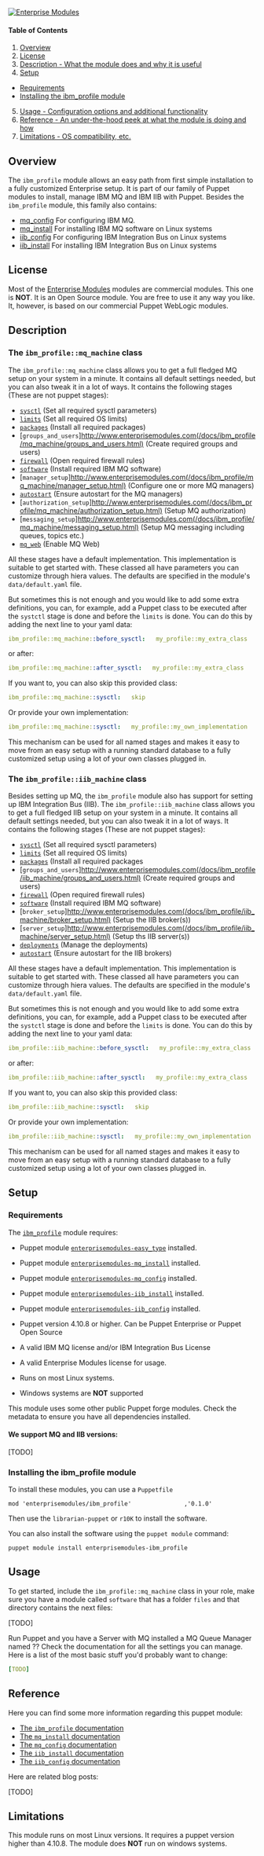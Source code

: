 
[![Enterprise Modules](https://raw.githubusercontent.com/enterprisemodules/public_images/master/banner1.jpg)](https://www.enterprisemodules.com)

#### Table of Contents

1. [Overview](#overview)
2. [License](#license)
3. [Description - What the module does and why it is useful](#description)
4. [Setup](#setup)
  * [Requirements](#requirements)
  * [Installing the ibm_profile module](#installing-the-ibm_profile-module)
5. [Usage - Configuration options and additional functionality](#usage)
6. [Reference - An under-the-hood peek at what the module is doing and how](#reference)
7. [Limitations - OS compatibility, etc.](#limitations)

## Overview

The `ibm_profile` module allows an easy path from first simple installation to a fully customized Enterprise setup. It is part of our family of Puppet modules to install, manage IBM MQ and IBM IIB with Puppet. Besides the `ibm_profile` module, this family also contains:

- [mq_config](https://www.enterprisemodules.com/shop/products/puppet-mq_config-module) For configuring IBM MQ.
- [mq_install](https://www.enterprisemodules.com/shop/products/puppet-mq_install-module) For installing IBM MQ software on Linux systems
- [iib_config](https://www.enterprisemodules.com/shop/products/puppet-iib_config-module) For configuring IBM Integration Bus on Linux systems
- [iib_install](https://www.enterprisemodules.com/shop/products/puppet-iib_install-module) For installing IBM Integration Bus on Linux systems

## License

Most of the [Enterprise Modules](https://www.enterprisemodules.com) modules are commercial modules. This one is **NOT**. It is an Open Source module. You are free to use it any way you like. It, however, is based on our commercial Puppet WebLogic modules.

## Description

### The `ibm_profile::mq_machine` class

The `ibm_profile::mq_machine` class allows you to get a full fledged MQ setup on your system in a minute. It contains all default settings needed, but you can also tweak it in a lot of ways. It contains the following stages (These are not puppet stages):

- [`sysctl`](http://www.enterprisemodules.com/docs/ibm_profile/mq_machine/sysctl.html)       (Set all required sysctl parameters)
- [`limits`](http://www.enterprisemodules.com/docs/ibm_profile/mq_machine/limits.html)        (Set all required OS limits)
- [`packages`](http://www.enterprisemodules.com/docs/ibm_profile/mq_machine/packages.html)    (Install all required packages)
- [`groups_and_users`]http://www.enterprisemodules.com(/docs/ibm_profile/mq_machine/groups_and_users.html) (Create required groups and users)
- [`firewall`](http://www.enterprisemodules.com/docs/ibm_profile/mq_machine/firewall.html)      (Open required firewall rules)
- [`software`](http://www.enterprisemodules.com/docs/ibm_profile/mq_machine/software.html)      (Install required IBM MQ software)
- [`manager_setup`]http://www.enterprisemodules.com(/docs/ibm_profile/mq_machine/manager_setup.html) (Configure one or more MQ managers)
- [`autostart`](http://www.enterprisemodules.com/docs/ibm_profile/mq_machine/autostart.html)  (Ensure autostart for the MQ managers)
- [`authorization_setup`]http://www.enterprisemodules.com(/docs/ibm_profile/mq_machine/authorization_setup.html) (Setup MQ authorization)
- [`messaging_setup`]http://www.enterprisemodules.com(/docs/ibm_profile/mq_machine/messaging_setup.html) (Setup MQ messaging including queues, topics etc.)
- [`mq_web`](http://www.enterprisemodules.com/docs/ibm_profile/mq_machine/mq_web.html) (Enable MQ Web)

All these stages have a default implementation. This implementation is suitable to get started with. These classed all have parameters you can customize through hiera values. The defaults are specified in the module's `data/default.yaml` file. 

But sometimes this is not enough and you would like to add some extra definitions, you can, for example, add a Puppet class to be executed after the `systctl` stage is done and before the `limits` is done. You can do this by adding the next line to your yaml data:

```yaml
ibm_profile::mq_machine::before_sysctl:   my_profile::my_extra_class
```
or after:

```yaml
ibm_profile::mq_machine::after_sysctl:   my_profile::my_extra_class
```

If you want to, you can also skip this provided class:

```yaml
ibm_profile::mq_machine::sysctl:   skip
```

Or provide your own implementation:

```yaml
ibm_profile::mq_machine::sysctl:   my_profile::my_own_implementation
```

This mechanism can be used for all named stages and makes it easy to move from an easy setup with a running standard database to a fully customized setup using a lot of your own classes plugged in.


### The `ibm_profile::iib_machine` class

Besides setting up MQ, the `ibm_profile` module also has support for setting up IBM Integration Bus (IIB). The `ibm_profile::iib_machine` class allows you to get a full fledged IIB setup on your system in a minute. It contains all default settings needed, but you can also tweak it in a lot of ways. It contains the following stages (These are not puppet stages):

- [`sysctl`](http://www.enterprisemodules.com/docs/ibm_profile/iib_machine/sysctl.html)                   (Set all required sysctl parameters)
- [`limits`](http://www.enterprisemodules.com/docs/ibm_profile/iib_machine/limits.html)                   (Set all required OS limits)
- [`packages`](http://www.enterprisemodules.com/docs/ibm_profile/iib_machine/packages.html)               (Install all required packages
- [`groups_and_users`]http://www.enterprisemodules.com(/docs/ibm_profile/iib_machine/groups_and_users.html) (Create required groups and users)
- [`firewall`](http://www.enterprisemodules.com/docs/ibm_profile/iib_machine/firewall.html)                 (Open required firewall rules)
- [`software`](http://www.enterprisemodules.com/docs/ibm_profile/iib_machine/software.html)                 (Install required IBM MQ software)
- [`broker_setup`]http://www.enterprisemodules.com(/docs/ibm_profile/iib_machine/broker_setup.html)         (Setup the IIB broker(s))
- [`server_setup`]http://www.enterprisemodules.com(/docs/ibm_profile/iib_machine/server_setup.html)         (Setup ths IIB server(s))
- [`deployments`](http://www.enterprisemodules.com/docs/ibm_profile/iib_machine/deployments.html)           (Manage the deployments)
- [`autostart`](http://www.enterprisemodules.com/docs/ibm_profile/iib_machine/autostart.html)               (Ensure autostart for the IIB brokers)

All these stages have a default implementation. This implementation is suitable to get started with. These classed all have parameters you can customize through hiera values. The defaults are specified in the module's `data/default.yaml` file. 

But sometimes this is not enough and you would like to add some extra definitions, you can, for example, add a Puppet class to be executed after the `systctl` stage is done and before the `limits` is done. You can do this by adding the next line to your yaml data:

```yaml
ibm_profile::iib_machine::before_sysctl:   my_profile::my_extra_class
```
or after:

```yaml
ibm_profile::iib_machine::after_sysctl:   my_profile::my_extra_class
```

If you want to, you can also skip this provided class:

```yaml
ibm_profile::iib_machine::sysctl:   skip
```

Or provide your own implementation:

```yaml
ibm_profile::iib_machine::sysctl:   my_profile::my_own_implementation
```

This mechanism can be used for all named stages and makes it easy to move from an easy setup with a running standard database to a fully customized setup using a lot of your own classes plugged in.

## Setup

### Requirements

The [`ibm_profile`](https://www.enterprisemodules.com/shop/products/puppet-ibm_install-module) module requires:

- Puppet module [`enterprisemodules-easy_type`](https://forge.puppet.com/enterprisemodules/easy_type) installed.
- Puppet module [`enterprisemodules-mq_install`](https://forge.puppet.com/enterprisemodules/mq_install) installed.
- Puppet module [`enterprisemodules-mq_config`](https://forge.puppet.com/enterprisemodules/mq_config) installed.
- Puppet module [`enterprisemodules-iib_install`](https://forge.puppet.com/enterprisemodules/iib_install) installed.
- Puppet module [`enterprisemodules-iib_config`](https://forge.puppet.com/enterprisemodules/iib_config) installed.

- Puppet version 4.10.8 or higher. Can be Puppet Enterprise or Puppet Open Source
- A valid IBM MQ license and/or IBM Integration Bus License
- A valid Enterprise Modules license for usage.
- Runs on most Linux systems.
- Windows systems are **NOT** supported

This module uses some other public Puppet forge modules. Check the metadata to ensure you have all dependencies installed.

#### We support MQ and IIB versions:

[TODO]

### Installing the ibm_profile module

To install these modules, you can use a `Puppetfile`

```
mod 'enterprisemodules/ibm_profile'               ,'0.1.0'
```

Then use the `librarian-puppet` or `r10K` to install the software.

You can also install the software using the `puppet module`  command:

```
puppet module install enterprisemodules-ibm_profile
```
## Usage

To get started, include the `ibm_profile::mq_machine` class in your role, make sure you have a module called `software` that has a folder `files` and that directory contains the next files:

[TODO]

Run Puppet and you have a Server with MQ installed a MQ Queue Manager named ??
Check the documentation for all the settings you can manage. Here is a list of the most basic stuff you'd probably want to change:

```yaml
[TODO]
```

## Reference

Here you can find some more information regarding this puppet module:
- [The `ibm_profile` documentation](https://www.enterprisemodules.com/docs/ibm_profile/description.html)
- [The `mq_install` documentation](https://www.enterprisemodules.com/docs/mq_install/description.html)
- [The `mq_config` documentation](https://www.enterprisemodules.com/docs/mq_config/description.html)
- [The `iib_install` documentation](https://www.enterprisemodules.com/docs/iib_install/description.html)
- [The `iib_config` documentation](https://www.enterprisemodules.com/docs/iib_config/description.html)

Here are related blog posts:

[TODO]

## Limitations

This module runs on most Linux versions. It requires a puppet version higher than 4.10.8. The module does **NOT** run on windows systems.
